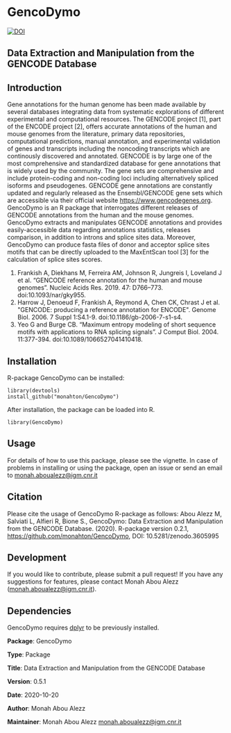 # GencoDymo

[![DOI](https://zenodo.org/badge/231610595.svg)](https://zenodo.org/badge/latestdoi/231610595)

## Data Extraction and Manipulation from the GENCODE Database

## Introduction

Gene annotations for the human genome has been made available by several databases integrating data from systematic explorations of different experimental and computational resources. The GENCODE project [1], part of the ENCODE project [2], offers accurate annotations of the human and mouse genomes from the literature, primary data repositories, computational predictions, manual annotation, and experimental validation of genes and transcripts including the noncoding transcripts which are continously discovered and annotated. GENCODE is by large one of the most comprehensive and standardized database for gene annotations that is widely used by the community. 
The gene sets are comprehensive and include protein-coding and non-coding loci including alternatively spliced isoforms and pseudogenes. GENCODE gene annotations are constantly updated and regularly released as the Ensembl/GENCODE gene sets which are accessible via their official website https://www.gencodegenes.org. GencoDymo is an R package that interrogates different releases of GENCODE annotations from the human and the mouse genomes. GencoDymo extracts and manipulates GENCODE annotations and provides easily-accessible data regarding annotations statistics, releases comparison, in addition to introns and splice sites data. Moreover, GencoDymo can produce fasta files of donor and acceptor splice sites motifs that can be directly uploaded to the MaxEntScan tool [3] for the calculation of splice sites scores.

1. Frankish A, Diekhans M, Ferreira AM, Johnson R, Jungreis I, Loveland J et al. “GENCODE reference annotation for the human and mouse genomes”. Nucleic Acids Res. 2019. 47: D766–773. doi:10.1093/nar/gky955.
2. Harrow J, Denoeud F, Frankish A, Reymond A, Chen CK,
Chrast J et al. "GENCODE: producing a reference annotation for ENCODE".
Genome Biol. 2006. 7 Suppl 1:S4.1-9. doi:10.1186/gb-2006-7-s1-s4.
3. Yeo G and Burge CB. “Maximum entropy modeling of short sequence motifs with applications to RNA splicing signals”. J Comput Biol. 2004. 11:377-394. doi:10.1089/1066527041410418.

## Installation

R-package GencoDymo can be installed:

    library(devtools)
    install_github("monahton/GencoDymo")

After installation, the package can be loaded into R.

    library(GencoDymo)

## Usage

For details of how to use this package, please see the vignette.
In case of problems in installing or using the package, open an issue or send an email to <monah.aboualezz@igm.cnr.it>

## Citation

Please cite the usage of GencoDymo R-package as follows:
Abou Alezz M, Salviati L, Alfieri R, Bione S., GencoDymo: Data Extraction and Manipulation from the GENCODE Database. (2020). R-package version 0.2.1, https://github.com/monahton/GencoDymo, DOI: 10.5281/zenodo.3605995


## Development

If you would like to contribute, please submit a pull request!
If you have any suggestions for features, please contact Monah Abou Alezz (monah.aboualezz@igm.cnr.it).

## Dependencies

GencoDymo requires [dplyr](https://dplyr.tidyverse.org/) to be previously installed.

**Package**: GencoDymo

**Type**: Package

**Title**: Data Extraction and Manipulation from the GENCODE Database

**Version**: 0.5.1

**Date**: 2020-10-20

**Author**: Monah Abou Alezz

**Maintainer**: Monah Abou Alezz <monah.aboualezz@igm.cnr.it>

